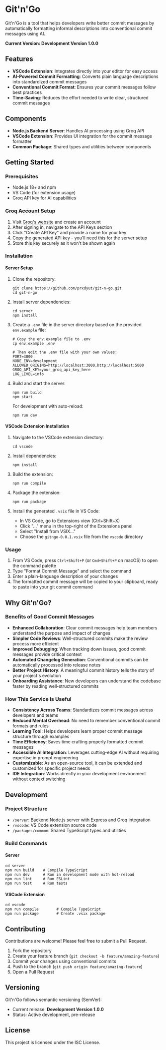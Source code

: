 # Git'n'Go

Git'n'Go is a tool that helps developers write better commit messages by automatically formatting informal descriptions into conventional commit messages using AI.

**Current Version: Development Version 1.0.0**

## Features

- **VSCode Extension**: Integrates directly into your editor for easy access
- **AI-Powered Commit Formatting**: Converts plain language descriptions into standardized commit messages
- **Conventional Commit Format**: Ensures your commit messages follow best practices
- **Time-Saving**: Reduces the effort needed to write clear, structured commit messages

## Components

- **Node.js Backend Server**: Handles AI processing using Groq API
- **VSCode Extension**: Provides UI integration for the commit message formatter
- **Common Package**: Shared types and utilities between components

## Getting Started

### Prerequisites

- Node.js 18+ and npm
- VS Code (for extension usage)
- Groq API key for AI capabilities

### Groq Account Setup

1. Visit [Groq's website](https://console.groq.com/signup) and create an account
2. After signing in, navigate to the API Keys section
3. Click "Create API Key" and provide a name for your key
4. Copy the generated API key - you'll need this for the server setup
5. Store this key securely as it won't be shown again

### Installation

#### Server Setup

1. Clone the repository:
   ```
   git clone https://github.com/prxdyut/git-n-go.git
   cd git-n-go
   ```

2. Install server dependencies:
   ```
   cd server
   npm install
   ```

3. Create a `.env` file in the server directory based on the provided `env.example` file:
   ```
   # Copy the env.example file to .env
   cp env.example .env
   
   # Then edit the .env file with your own values:
   PORT=3000
   NODE_ENV=development
   ALLOWED_ORIGINS=http://localhost:3000,http://localhost:5000
   GROQ_API_KEY=your_groq_api_key_here
   LOG_LEVEL=info
   ```

4. Build and start the server:
   ```
   npm run build
   npm start
   ```

   For development with auto-reload:
   ```
   npm run dev
   ```

#### VSCode Extension Installation

1. Navigate to the VSCode extension directory:
   ```
   cd vscode
   ```

2. Install dependencies:
   ```
   npm install
   ```

3. Build the extension:
   ```
   npm run compile
   ```

4. Package the extension:
   ```
   npm run package
   ```

5. Install the generated `.vsix` file in VS Code:
   - In VS Code, go to Extensions view (Ctrl+Shift+X)
   - Click "..." menu in the top-right of the Extensions panel
   - Select "Install from VSIX..."
   - Choose the `gitngo-0.0.1.vsix` file from the `vscode` directory

### Usage

1. From VS Code, press `Ctrl+Shift+P` (or `Cmd+Shift+P` on macOS) to open the command palette
2. Type "Format Commit Message" and select the command
3. Enter a plain-language description of your changes
4. The formatted commit message will be copied to your clipboard, ready to paste into your git commit command

## Why Git'n'Go?

### Benefits of Good Commit Messages

- **Enhanced Collaboration**: Clear commit messages help team members understand the purpose and impact of changes
- **Simpler Code Reviews**: Well-structured commits make the review process more efficient
- **Improved Debugging**: When tracking down issues, good commit messages provide critical context
- **Automated Changelog Generation**: Conventional commits can be automatically processed into release notes
- **Better Project History**: A meaningful commit history tells the story of your project's evolution
- **Onboarding Assistance**: New developers can understand the codebase faster by reading well-structured commits

### How This Service Is Useful

- **Consistency Across Teams**: Standardizes commit messages across developers and teams
- **Reduced Mental Overhead**: No need to remember conventional commit formats and rules
- **Learning Tool**: Helps developers learn proper commit message structure through examples
- **Time Efficiency**: Saves time crafting properly formatted commit messages
- **Accessible AI Integration**: Leverages cutting-edge AI without requiring expertise in prompt engineering
- **Customizable**: As an open-source tool, it can be extended and customized for specific project needs
- **IDE Integration**: Works directly in your development environment without context switching

## Development

### Project Structure

- `/server`: Backend Node.js server with Express and Groq integration
- `/vscode`: VS Code extension source code
- `/packages/common`: Shared TypeScript types and utilities

### Build Commands

#### Server
```
cd server
npm run build    # Compile TypeScript
npm run dev      # Run in development mode with hot-reload
npm run lint     # Run ESLint
npm run test     # Run tests
```

#### VSCode Extension
```
cd vscode
npm run compile        # Compile TypeScript
npm run package        # Create .vsix package
```

## Contributing

Contributions are welcome! Please feel free to submit a Pull Request.

1. Fork the repository
2. Create your feature branch (`git checkout -b feature/amazing-feature`)
3. Commit your changes using conventional commits
4. Push to the branch (`git push origin feature/amazing-feature`)
5. Open a Pull Request

## Versioning

Git'n'Go follows semantic versioning (SemVer):
- Current release: **Development Version 1.0.0**
- Status: Active development, pre-release

## License

This project is licensed under the ISC License. 